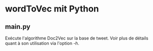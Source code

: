 # wordToVec mit Python

## main.py
Exécute l'algorithme Doc2Vec sur la base de tweet.
Voir plus de détails quant à son utilisation via l'option _-h_.